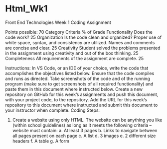 # Html_Wk1
Front End Technologies Week 1 Coding Assignment

Points possible: 70
Category	Criteria	% of Grade
Functionality	Does the code work?	25
Organization	Is the code clean and organized? Proper use of white space, syntax, and consistency are utilized. Names and comments are concise and clear.	25
Creativity	Student solved the problems presented in the assignment using creativity and out of the box thinking.	25
Completeness	All requirements of the assignment are complete.	25

Instructions: In VS Code, or an IDE of your choice, write the code that accomplishes the objectives listed below. Ensure that the code compiles and runs as directed. Take screenshots of the code and of the running program (make sure to get screenshots of all required functionality) and paste them in this document where instructed below. Create a new repository on GitHub for this week’s assignments and push this document, with your project code, to the repository. Add the URL for this week’s repository to this document where instructed and submit this document to your instructor when complete.
Coding Steps:
1.	Create a website using only HTML. The website can be anything you like (within school guidelines) as long as it meets the following criteria – website must contain:
a.	At least 3 pages
b.	Links to navigate between all pages present on each page
c.	A list
d.	3 images
e.	2 different size headers
f.	A table
g.	A form
